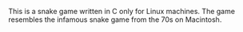 This is a snake game written in C only for Linux machines. The game resembles the infamous snake game from the 70s on Macintosh.

